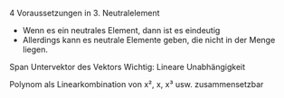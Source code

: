 4 Voraussetzungen in 3. Neutralelement
- Wenn es ein neutrales Element, dann ist es eindeutig
- Allerdings kann es neutrale Elemente geben, die nicht in der Menge liegen.

Span Untervektor des Vektors
Wichtig: Lineare Unabhängigkeit

Polynom als Linearkombination von x², x, x³ usw. zusammensetzbar


